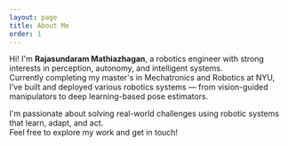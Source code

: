 ```yaml
---
layout: page
title: About Me
order: 1
---
```


Hi! I'm **Rajasundaram Mathiazhagan**, a robotics engineer with strong interests in perception, autonomy, and intelligent systems.  
Currently completing my master's in Mechatronics and Robotics at NYU, I’ve built and deployed various robotics systems — from vision-guided manipulators to deep learning-based pose estimators.

I'm passionate about solving real-world challenges using robotic systems that learn, adapt, and act.  
Feel free to explore my work and get in touch!
